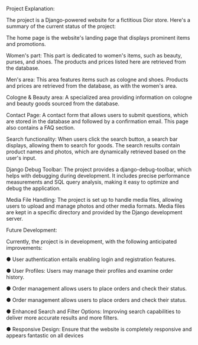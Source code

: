 Project Explanation:

The project is a Django-powered website for a fictitious Dior store. Here's a summary of the
current status of the project:

The home page is the website's landing page that displays prominent items and promotions.

Women's part: This part is dedicated to women's items, such as beauty, purses, and shoes.
The products and prices listed here are retrieved from the database.

Men's area: This area features items such as cologne and shoes. Products and prices are
retrieved from the database, as with the women's area.

Cologne & Beauty area: A specialized area providing information on cologne and beauty
goods sourced from the database.

Contact Page: A contact form that allows users to submit questions, which are stored in the
database and followed by a confirmation email. This page also contains a FAQ section.

Search functionality: When users click the search button, a search bar displays, allowing
them to search for goods. The search results contain product names and photos, which are
dynamically retrieved based on the user's input.

Django Debug Toolbar: The project provides a django-debug-toolbar, which helps with
debugging during development. It includes precise performance measurements and SQL
query analysis, making it easy to optimize and debug the application.

Media File Handling: The project is set up to handle media files, allowing users to upload
and manage photos and other media formats. Media files are kept in a specific directory and
provided by the Django development server.

Future Development:

Currently, the project is in development, with the following anticipated improvements:

● User authentication entails enabling login and registration features.

● User Profiles: Users may manage their profiles and examine order history.

● Order management allows users to place orders and check their status.

● Order management allows users to place orders and check their status.

● Enhanced Search and Filter Options: Improving search capabilities to deliver more
accurate results and more filters.

● Responsive Design: Ensure that the website is completely responsive and appears
fantastic on all devices
